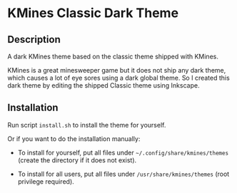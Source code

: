 # KMines Classic Dark Theme

## Description

A dark KMines theme based on the classic theme shipped with KMines.

KMines is a great minesweeper game but it does not ship any dark theme, which causes a lot of eye sores using a dark global theme. So I created this dark theme by editing the shipped Classic theme using Inkscape.

## Installation

Run script `install.sh` to install the theme for yourself.

Or if you want to do the installation manually:

- To install for yourself, put all files under `~/.config/share/kmines/themes` (create the directory if it does not exist).

- To install for all users, put all files under `/usr/share/kmines/themes` (root privilege required).
